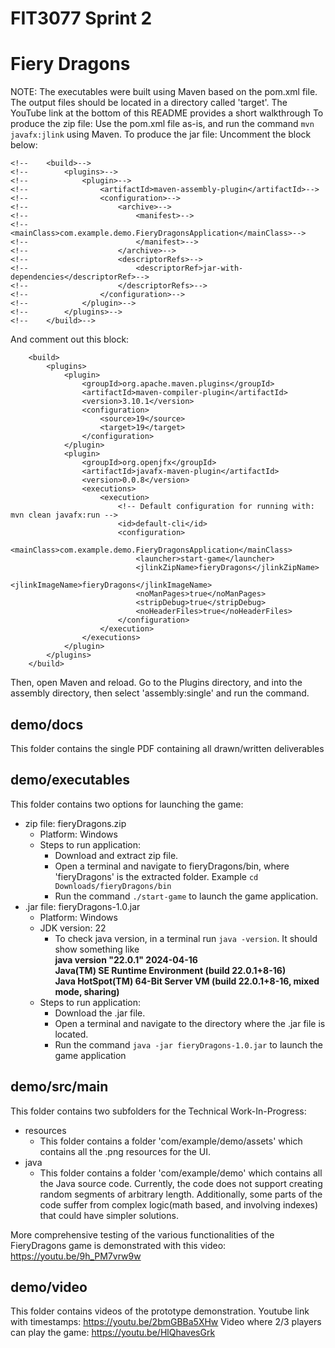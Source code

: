 # FIT3077 Sprint 2
# Fiery Dragons


NOTE: The executables were built using Maven based on the pom.xml file. The output files should be located in a directory called 'target'. The YouTube link at the bottom of this README provides a short walkthrough
To produce the zip file: Use the pom.xml file as-is, and run the command ```mvn javafx:jlink``` using Maven.
To produce the jar file: Uncomment the block below:
```
<!--    <build>-->
<!--        <plugins>-->
<!--            <plugin>-->
<!--                <artifactId>maven-assembly-plugin</artifactId>-->
<!--                <configuration>-->
<!--                    <archive>-->
<!--                        <manifest>-->
<!--                            <mainClass>com.example.demo.FieryDragonsApplication</mainClass>-->
<!--                        </manifest>-->
<!--                    </archive>-->
<!--                    <descriptorRefs>-->
<!--                        <descriptorRef>jar-with-dependencies</descriptorRef>-->
<!--                    </descriptorRefs>-->
<!--                </configuration>-->
<!--            </plugin>-->
<!--        </plugins>-->
<!--    </build>-->
```
And comment out this block:
```
    <build>
        <plugins>
            <plugin>
                <groupId>org.apache.maven.plugins</groupId>
                <artifactId>maven-compiler-plugin</artifactId>
                <version>3.10.1</version>
                <configuration>
                    <source>19</source>
                    <target>19</target>
                </configuration>
            </plugin>
            <plugin>
                <groupId>org.openjfx</groupId>
                <artifactId>javafx-maven-plugin</artifactId>
                <version>0.0.8</version>
                <executions>
                    <execution>
                        <!-- Default configuration for running with: mvn clean javafx:run -->
                        <id>default-cli</id>
                        <configuration>
                            <mainClass>com.example.demo.FieryDragonsApplication</mainClass>
                            <launcher>start-game</launcher>
                            <jlinkZipName>fieryDragons</jlinkZipName>
                            <jlinkImageName>fieryDragons</jlinkImageName>
                            <noManPages>true</noManPages>
                            <stripDebug>true</stripDebug>
                            <noHeaderFiles>true</noHeaderFiles>
                        </configuration>
                    </execution>
                </executions>
            </plugin>
        </plugins>
    </build>
```
Then, open Maven and reload. Go to the Plugins directory, and into the assembly directory, then select 'assembly:single' and run the command. 

## demo/docs
This folder contains the single PDF containing all drawn/written deliverables

## demo/executables

This folder contains two options for launching the game:
- zip file: fieryDragons.zip
  - Platform: Windows
  - Steps to run application:
    - Download and extract zip file.
    - Open a terminal and navigate to fieryDragons/bin, where 'fieryDragons' is the extracted folder. Example ```cd Downloads/fieryDragons/bin```
    - Run the command ```./start-game``` to launch the game application.
- .jar file: fieryDragons-1.0.jar
  - Platform: Windows
  - JDK version: 22
    - To check java version, in a terminal run ```java -version```. It should show something like  
    **java version "22.0.1" 2024-04-16  
    Java(TM) SE Runtime Environment (build 22.0.1+8-16)  
    Java HotSpot(TM) 64-Bit Server VM (build 22.0.1+8-16, mixed mode, sharing)**
  - Steps to run application:
    - Download the .jar file.
    - Open a terminal and navigate to the directory where the .jar file is located.
    - Run the command ```java -jar fieryDragons-1.0.jar``` to launch the game application

## demo/src/main
This folder contains two subfolders for the Technical Work-In-Progress:
- resources
  - This folder contains a folder 'com/example/demo/assets' which contains all the .png resources for the UI.
- java
  - This folder contains a folder 'com/example/demo' which contains all the Java source code.
Currently, the code does not support creating random segments of arbitrary length. Additionally, some parts of the code suffer from complex logic(math based, and involving indexes) that could have simpler solutions. 

More comprehensive testing of the various functionalities of the FieryDragons game is demonstrated with this video:
https://youtu.be/9h_PM7vrw9w

## demo/video
This folder contains videos of the prototype demonstration.
Youtube link with timestamps:
https://youtu.be/2bmGBBa5XHw
Video where 2/3 players can play the game:
https://youtu.be/HlQhavesGrk

